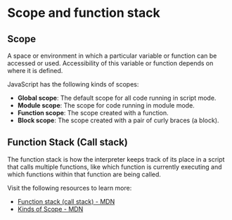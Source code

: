 # Scope and function stack

## Scope
A space or environment in which a particular variable or function can be accessed or used. Accessibility of this variable or function depends on where it is defined.

JavaScript has the following kinds of scopes:
- **Global scope**: The default scope for all code running in script mode.
- **Module scope**: The scope for code running in module mode.
- **Function scope**: The scope created with a function.
- **Block scope**: The scope created with a pair of curly braces (a block).

## Function Stack (Call stack)
The function stack is how the interpreter keeps track of its place in a script that calls multiple functions, like which function is currently executing and which functions  within that function are being called.

Visit the following resources to learn more:

- [Function stack (call stack) - MDN](https://developer.mozilla.org/en-US/docs/Glossary/Call_stack)
- [Kinds of Scope - MDN](https://developer.mozilla.org/en-US/docs/Glossary/Scope)

